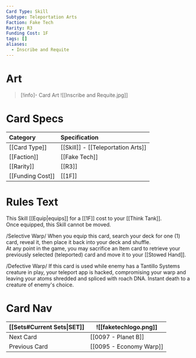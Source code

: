 ```yaml
---
Card Type: Skill
Subtype: Teleportation Arts
Faction: Fake Tech
Rarity: R3
Funding Cost: 1F
tags: []
aliases:
  - Inscribe and Requite
---
```

# Art

> [!info]- Card Art
> ![[Inscribe and Requite.jpg]]

# Card Specs

| Category | Specification| 
| :--- | :--- |
| [[Card Type]] | [[Skill]] - [[Teleportation Arts]] |  
| [[Faction]] | [[Fake Tech]] |  
| [[Rarity]] | [[R3]] | 
| [[Funding Cost]] | [[1F]] |  

# Rules Text  

This Skill [[Equip|equips]] for a [[1F]] cost to your [[Think Tank]].  
Once equipped, this Skill cannot be moved.  

/Selective Warp/ When you equip this card, search your deck for one (1) card, reveal it, then place it back into your deck and shuffle.   
At any point in the game, you may sacrifice an Item card to retrieve your previously selected (teleported) card and move it to your [[Stowed Hand]].  

/Defective Warp/ If this card is used while enemy has a Tantillo Systems creature in play, your teleport app is hacked, compromising your warp and leaving your atoms shredded and spliced with roach DNA.
Instant death to a creature of enemy's choice.  

# Card Nav

| [[Sets#Current Sets\|SET]]           | ![[faketechlogo.png]]          |
| ------------- | ------------------------------ |
| Next Card     | [[0097 - Planet B]] |
| Previous Card | [[0095 - Economy Warp]]         |


